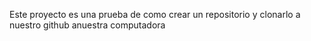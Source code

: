 Este proyecto es una prueba de como crear un repositorio y clonarlo a nuestro github anuestra computadora
